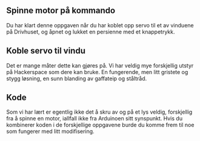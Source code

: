 ## Spinne motor på kommando

Du har klart denne oppgaven når du har koblet opp servo til et av vinduene på Drivhuset, og åpnet og lukket en persienne med et knappetrykk. 

## Koble servo til vindu
Det er mange måter dette kan gjøres på. Vi har veldig mye forskjellig utstyr på Hackerspace som dere kan bruke. En fungerende, men litt gristete og stygg løsning, en sunn blanding av gaffateip og ståltråd. 

## Kode
Som vi har lært er egentlig ikke det å skru av og på et lys veldig, forskjellig fra å spinne en motor, iallfall ikke fra Arduinoen sitt synspunkt. Hvis du kombinerer koden i de forskjellige oppgavene burde du komme frem til noe som fungerer med litt modifisering. 